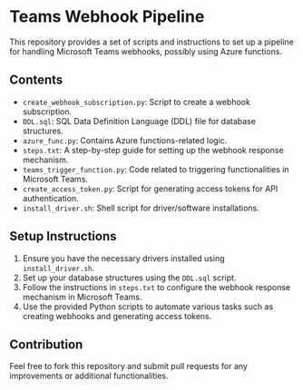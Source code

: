 # Teams Webhook Pipeline

This repository provides a set of scripts and instructions to set up a pipeline for handling Microsoft Teams webhooks, possibly using Azure functions.

## Contents

- `create_webhook_subscription.py`: Script to create a webhook subscription.
- `DDL.sql`: SQL Data Definition Language (DDL) file for database structures.
- `azure_func.py`: Contains Azure functions-related logic.
- `steps.txt`: A step-by-step guide for setting up the webhook response mechanism.
- `teams_trigger_function.py`: Code related to triggering functionalities in Microsoft Teams.
- `create_access_token.py`: Script for generating access tokens for API authentication.
- `install_driver.sh`: Shell script for driver/software installations.

## Setup Instructions

1. Ensure you have the necessary drivers installed using `install_driver.sh`.
2. Set up your database structures using the `DDL.sql` script.
3. Follow the instructions in `steps.txt` to configure the webhook response mechanism in Microsoft Teams.
4. Use the provided Python scripts to automate various tasks such as creating webhooks and generating access tokens.

## Contribution

Feel free to fork this repository and submit pull requests for any improvements or additional functionalities.
